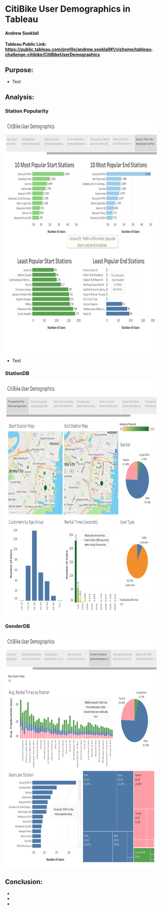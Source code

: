 # CitiBike User Demographics in Tableau
#### Andrew Sooklall
#### Tableau Public Link: https://public.tableau.com/profile/andrew.sooklall#!/vizhome/tableau-challenge-citibike/CitiBikeUserDemographics

## Purpose:
* Test

## Analysis: 
### Station Popularity
<img src="/images/CitiBike-StationPopularityDB.png" alt="StationPopularity" width="1024" height="768">

* Test


### StationDB
<img src="/images/CitiBike-StationDB.png" alt="StationDB" width="1024" height="768">

### GenderDB
<img src="/images/CitiBike-GenderDB.png" alt="GenderDB" width="1024" height="768">


## Conclusion:
* 
* 
* 